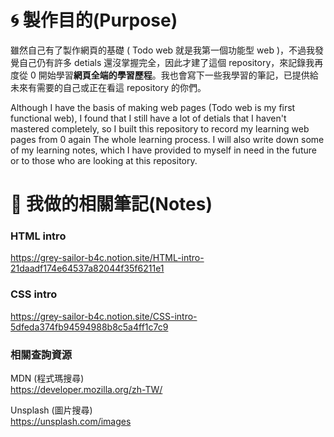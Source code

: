 # 🌀 製作目的(Purpose)

雖然自己有了製作網頁的基礎 ( Todo web 就是我第一個功能型 web )，不過我發覺自己仍有許多 detials 還沒掌握完全，因此才建了這個 repository，來記錄我再度從 0 開始學習**網頁全端的學習歷程**。我也會寫下一些我學習的筆記，已提供給未來有需要的自己或正在看這 repository 的你們。

Although I have the basis of making web pages (Todo web is my first functional web), I found that I still have a lot of detials that I haven't mastered completely, so I built this repository to record my learning web pages from 0 again The whole learning process. I will also write down some of my learning notes, which I have provided to myself in need in the future or to those who are looking at this repository.

# 📙 我做的相關筆記(Notes)

### HTML intro

https://grey-sailor-b4c.notion.site/HTML-intro-21daadf174e64537a82044f35f6211e1

### CSS intro

https://grey-sailor-b4c.notion.site/CSS-intro-5dfeda374fb94594988b8c5a4ff1c7c9

### 相關查詢資源

MDN (程式瑪搜尋)  
https://developer.mozilla.org/zh-TW/

Unsplash (圖片搜尋)  
https://unsplash.com/images
